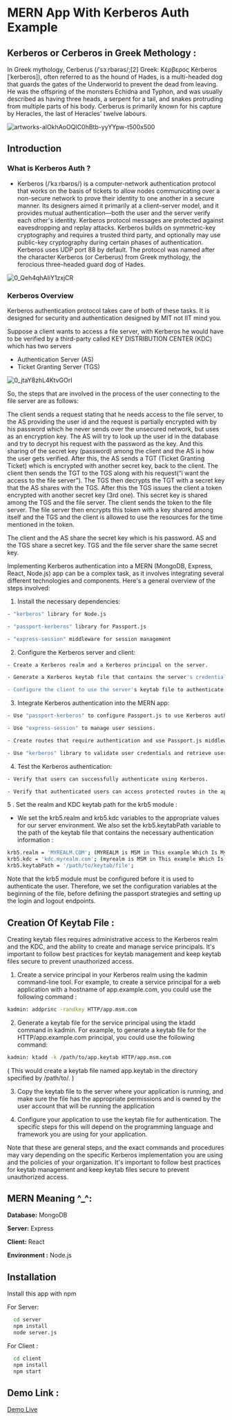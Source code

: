 
# MERN App With Kerberos Auth Example

## Kerberos or Cerberos in Greek Methology :

In Greek mythology, Cerberus (/ˈsɜːrbərəs/;[2] Greek: Κέρβερος Kérberos [ˈkerberos]), often referred to as the hound of Hades, is a multi-headed dog that guards the gates of the Underworld to prevent the dead from leaving. He was the offspring of the monsters Echidna and Typhon, and was usually described as having three heads, a serpent for a tail, and snakes protruding from multiple parts of his body. Cerberus is primarily known for his capture by Heracles, the last of Heracles' twelve labours.

![artworks-alOkhAoOQIC0hBtb-yyYYpw-t500x500](https://user-images.githubusercontent.com/71633887/229261421-2784ed59-ee70-40ee-ba25-d4d8e50ce6b2.jpg)

## Introduction

### What is Kerberos Auth ?

- Kerberos (/ˈkɜːrbərɒs/) is a computer-network authentication protocol that works on the basis of tickets to allow nodes communicating over a non-secure network to prove their identity to one another in a secure manner. Its designers aimed it primarily at a client–server model, and it provides mutual authentication—both the user and the server verify each other's identity. Kerberos protocol messages are protected against eavesdropping and replay attacks.
Kerberos builds on symmetric-key cryptography and requires a trusted third party, and optionally may use public-key cryptography during certain phases of authentication. Kerberos uses UDP port 88 by default.
The protocol was named after the character Kerberos (or Cerberus) from Greek mythology, the ferocious three-headed guard dog of Hades.
 
 ![0_Qeh4qhAIiY1zxjCR](https://user-images.githubusercontent.com/71633887/229261451-aa2bcb83-3b26-49a3-9ddb-382da5ab4b3b.gif)

###  Kerberos Overview 

Kerberos authentication protocol takes care of both of these tasks. It is designed for security and authentication designed by MIT not IIT mind you.


Suppose a client wants to access a file server, with Kerberos he would have to be verified by a third-party called KEY DISTRIBUTION CENTER (KDC) which has two servers 

- Authentication Server (AS)
- Ticket Granting Server (TGS)

![0_jtaY8zhL4KtvGOrI](https://user-images.githubusercontent.com/71633887/229261626-95512ac5-c9b3-4f72-a00c-fe9fb0edfcd9.png)

So, the steps that are involved in the process of the user connecting to the file server are as follows:

The client sends a request stating that he needs access to the file server, to the AS providing the user id and the request is partially encrypted with by his password which he never sends over the unsecured network, but uses as an encryption key. The AS will try to look up the user id in the database and try to decrypt his request with the password as the key. And this sharing of the secret key (password) among the client and the AS is how the user gets verified. After this, the AS sends a TGT (Ticket Granting Ticket) which is encrypted with another secret key, back to the client.
The client then sends the TGT to the TGS along with his request(“i want the access to the file server”). The TGS then decrypts the TGT with a secret key that the AS shares with the TGS. After this the TGS issues the client a token encrypted with another secret key (3rd one). This secret key is shared among the TGS and the file server. The client sends the token to the file server.
The file server then encrypts this token with a key shared among itself and the TGS and the client is allowed to use the resources for the time mentioned in the token.



The client and the AS share the secret key which is his password.
AS and the TGS share a secret key.
TGS and the file server share the same secret key.


Implementing Kerberos authentication into a MERN (MongoDB, Express, React, Node.js) app can be a complex task, as it involves integrating several different technologies and components. Here's a general overview of the steps involved:

 1. Install the necessary dependencies:
 ```bash
- "kerberos" library for Node.js

- "passport-kerberos" library for Passport.js

- "express-session" middleware for session management

```

2. Configure the Kerberos server and client:
```bash
- Create a Kerberos realm and a Kerberos principal on the server.

- Generate a Kerberos keytab file that contains the server's credentials.

- Configure the client to use the server's keytab file to authenticate.
```

3. Integrate Kerberos authentication into the MERN app: 
```bash
- Use "passport-kerberos" to configure Passport.js to use Kerberos authentication.

- Use "express-session" to manage user sessions.

- Create routes that require authentication and use Passport.js middleware to authenticate users.

- Use "kerberos" library to validate user credentials and retrieve user information.
```

4. Test the Kerberos authentication:

```bash
- Verify that users can successfully authenticate using Kerberos.

- Verify that authenticated users can access protected routes in the app.
```

5 . Set the realm and KDC keytab path for the krb5 module :

- We set the krb5.realm and krb5.kdc variables to the appropriate values for our server environment. We also set the krb5.keytabPath variable to the path of the keytab file that contains the necessary authentication information :

```bash
krb5.realm = 'MYREALM.COM'; (MYREALM is MSM in This example Which Is My Name )
krb5.kdc = 'kdc.myrealm.com'; (myrealm is MSM in This example Which Is My Name )
krb5.keytabPath = '/path/to/keytab/file';
```

Note that the krb5 module must be configured before it is used to authenticate the user. Therefore, we set the configuration variables at the beginning of the file, before defining the passport strategies and setting up the login and logout endpoints.

## Creation Of Keytab File :

Creating keytab files requires administrative access to the Kerberos realm and the KDC, and the ability to create and manage service principals. It's important to follow best practices for keytab management and keep keytab files secure to prevent unauthorized access.

1. Create a service principal in your Kerberos realm using the kadmin command-line tool. For example, to create a service principal for a web application with a hostname of app.example.com, you could use the following command :

```bash
kadmin: addprinc -randkey HTTP/app.msm.com
```

2. Generate a keytab file for the service principal using the ktadd command in kadmin. For example, to generate a keytab file for the HTTP/app.example.com principal, you could use the following command:
```bash
kadmin: ktadd -k /path/to/app.keytab HTTP/app.msm.com 
```
( This would create a keytab file named app.keytab in the directory specified by /path/to/. 
)

3. Copy the keytab file to the server where your application is running, and make sure the file has the appropriate permissions and is owned by the user account that will be running the application

4. Configure your application to use the keytab file for authentication. The specific steps for this will depend on the programming language and framework you are using for your application.

 Note that these are general steps, and the exact commands and procedures may vary depending on the specific Kerberos implementation you are using and the policies of your organization. It's important to follow best practices for keytab management and keep keytab files secure to prevent unauthorized access.

## MERN Meaning ^_^:

**Database:** MongoDB

**Server:** Express

**Client:** React

**Environment :** Node.js

## Installation

Install this app with npm

 For Server: 

```bash
  cd server
  npm install 
  node server.js
```
For Client : 

```bash
  cd client
  npm install 
  npm start
```

## Demo Link :

[Demo Live](https://gentle-gingersnap-4e8040.netlify.app/) 
